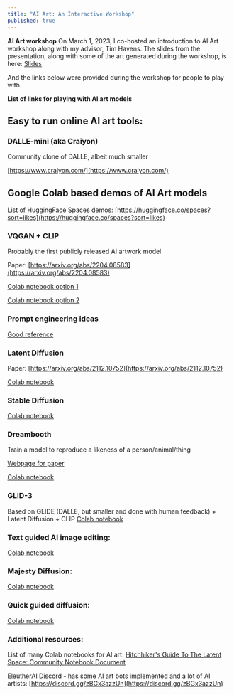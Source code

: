 ```yaml
---
title: "AI Art: An Interactive Workshop"
published: true
---
```


**AI Art workshop**
On March 1, 2023, I co-hosted an introduction to AI Art workshop along with my advisor, Tim Havens. The slides from the presentation, along with some of the art generated during the workshop, is here:
[Slides](https://evan-person.github.io/assets/AI%20Art.pdf)

And the links below were provided during the workshop for people to play with.

**List of links for playing with AI art models**


## Easy to run online AI art tools:

### DALLE-mini (aka Craiyon)
Community clone of DALLE, albeit much smaller

[https://www.craiyon.com/](https://www.craiyon.com/)


## Google Colab based demos of AI Art models

List of HuggingFace Spaces demos:
[https://huggingface.co/spaces?sort=likes](https://huggingface.co/spaces?sort=likes)

### VQGAN + CLIP
Probably the first publicly released AI artwork model

Paper: [https://arxiv.org/abs/2204.08583](https://arxiv.org/abs/2204.08583)

[Colab notebook option 1](https://colab.research.google.com/github/justinjohn0306/VQGAN-CLIP/blob/main/VQGAN%2BCLIP(Updated).ipynb )

[Colab notebook option 2](https://colab.research.google.com/drive/1gFn9u3oPOgsNzJWEFmdK-N9h_y65b8fj)


### Prompt engineering ideas
[Good reference](https://tuscriaturas.miraheze.org/wiki/Ayuda:Generar_im%C3%A1genes_con_VQGAN%2BCLIP/English )


### Latent Diffusion 
Paper: [https://arxiv.org/abs/2112.10752](https://arxiv.org/abs/2112.10752)

[Colab notebook](https://colab.research.google.com/github/multimodalart/latent-diffusion-notebook/blob/main/Latent_Diffusion_LAION_400M_model_text_to_image.ipynb)


### Stable Diffusion
[Colab notebook](https://colab.research.google.com/github/deforum/stable-diffusion/blob/main/Deforum_Stable_Diffusion.ipynb)

### Dreambooth
Train a model to reproduce a likeness of a person/animal/thing

[Webpage for paper](https://dreambooth.github.io/)

[Colab notebook](https://colab.research.google.com/github/ShivamShrirao/diffusers/blob/main/examples/dreambooth/DreamBooth_Stable_Diffusion.ipynb)



### GLID-3 
Based on GLIDE (DALLE, but smaller and done with human feedback) + Latent Diffusion + CLIP
[Colab notebook](https://colab.research.google.com/drive/1x4p2PokZ3XznBn35Q5BBD6K6Zs-tot5t?usp=sharing)

### Text guided AI image editing:
[Colab notebook](https://colab.research.google.com/github/orpatashnik/StyleCLIP/blob/main/notebooks/optimization_playground.ipynb)

### Majesty Diffusion:
[Colab notebook](https://colab.research.google.com/github/multimodalart/MajestyDiffusion/blob/main/latent.ipynb#scrollTo=fmafGmcyT1mZ) 

### Quick guided diffusion:
[Colab notebook](https://colab.research.google.com/drive/1jUjUc9CQdmtXdVNtTOEngZd9EaabkaV0?usp=sharing#scrollTo=CQVtY1Ixnqx4)



### Additional resources:
List of many Colab notebooks for AI art:
[Hitchhiker's Guide To The Latent Space: Community Notebook Document](https://docs.google.com/document/d/1ON4unvrGC2fSEAHMVb4idopPlWmzM0Lx5cxiOXG47k4/edit)


EleutherAI Discord - has some AI art bots implemented and a lot of AI artists:
[https://discord.gg/zBGx3azzUn](https://discord.gg/zBGx3azzUn)

